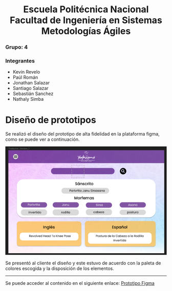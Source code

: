 <h1 align="center">
    Escuela Politécnica Nacional<br>
    Facultad de Ingeniería en Sistemas<br>
    Metodologías Ágiles<br>
</h1>

### Grupo: 4

### Integrantes
- Kevin Revelo
- Paúl Román
- Jonathan Salazar
- Santiago Salazar
- Sebastián Sanchez
- Nathaly Simba

# Diseño de prototipos 

Se realizó el diseño del prototipo de alta fidelidad en la plataforma figma, como se puede ver a continuación. 

![Alt text](assets/prototype.png)

Se presentó al cliente el diseño y este estuvo de acuerdo con la paleta de colores escogida y la disposición de los elementos. 

---
Se puede acceder al contenido en el siguiente enlace: 
[Prototipo Figma](https://www.figma.com/file/FCIhMwdpiagLvhLiKOsORq/Calidad-de-Software?type=design&node-id=0%3A1&mode=design&t=k2Z61wXAOAjMiyeV-1)